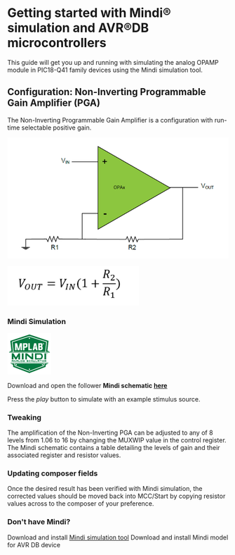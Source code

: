 # Getting started with Mindi® simulation and AVR®DB microcontrollers
This guide will get you up and running with simulating the analog OPAMP module in PIC18-Q41 family devices using the Mindi simulation tool.
## Configuration: Non-Inverting Programmable Gain Amplifier (PGA)
The Non-Inverting Programmable Gain Amplifier is a configuration with run-time selectable positive gain.

![Non-Inverting PGA](images/configuration.png)

<img src="images/non-inverting-gain.png" width="300"/>

### Mindi Simulation
<img src="images/mplab-mindi-analog-simulator.png" width="100"/>

Download and open the follower **Mindi schematic [here](schematics/Non_inverting_PGA.wxsch)**

Press the _play_ button to simulate with an example stimulus source.

### Tweaking
The amplification of the Non-Inverting PGA can be adjusted to any of 8 levels from 1.06 to 16 by changing the MUXWIP value in the control register. The Mindi schematic contains a table detailing the levels of gain and their associated register and resistor values.

### Updating composer fields
Once the desired result has been verified with Mindi simulation, the corrected values should be moved back into MCC/Start by copying resistor values across to the composer of your preference.

### Don't have Mindi?
Download and install [Mindi simulation tool](https://www.microchip.com/mplab/mplab-mindi)
Download and install Mindi model for AVR DB device

